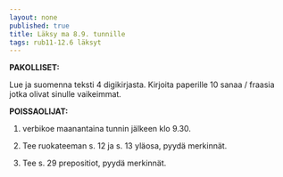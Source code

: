 ```yaml
---
layout: none
published: true
title: Läksy ma 8.9. tunnille
tags: rub11-12.6 läksyt
---
```

**PAKOLLISET:**

Lue ja suomenna teksti 4 digikirjasta. Kirjoita paperille 10 sanaa / fraasia jotka olivat sinulle vaikeimmat.

**POISSAOLIJAT:**

1. verbikoe maanantaina tunnin jälkeen klo 9.30.

2. Tee ruokateeman s. 12 ja s. 13 yläosa, pyydä merkinnät.

3. Tee s. 29 prepositiot, pyydä merkinnät.
